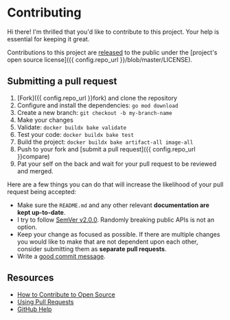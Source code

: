 # Contributing

Hi there! I'm thrilled that you'd like to contribute to this project. Your help is essential for keeping it great.

Contributions to this project are [released](https://help.github.com/articles/github-terms-of-service/#6-contributions-under-repository-license)
to the public under the [project's open source license]({{ config.repo_url }}/blob/master/LICENSE).

## Submitting a pull request

1. [Fork]({{ config.repo_url }}fork) and clone the repository
2. Configure and install the dependencies: `go mod download`
3. Create a new branch: `git checkout -b my-branch-name`
4. Make your changes
5. Validate: `docker buildx bake validate`
6. Test your code: `docker buildx bake test`
7. Build the project: `docker buildx bake artifact-all image-all`
8. Push to your fork and [submit a pull request]({{ config.repo_url }}compare)
9. Pat your self on the back and wait for your pull request to be reviewed and merged.

Here are a few things you can do that will increase the likelihood of your pull request being accepted:

* Make sure the `README.md` and any other relevant **documentation are kept up-to-date**.
* I try to follow [SemVer v2.0.0](https://semver.org/). Randomly breaking public APIs is not an option.
* Keep your change as focused as possible. If there are multiple changes you would like to make that are not dependent upon each other, consider submitting them as **separate pull requests**.
* Write a [good commit message](http://tbaggery.com/2008/04/19/a-note-about-git-commit-messages.html).

## Resources

* [How to Contribute to Open Source](https://opensource.guide/how-to-contribute/)
* [Using Pull Requests](https://docs.github.com/free-pro-team@latest/github/collaborating-with-issues-and-pull-requests/about-pull-requests)
* [GitHub Help](https://docs.github.com)
